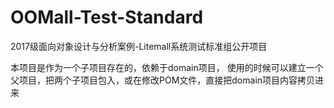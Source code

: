 # OOMall-Test-Standard
2017级面向对象设计与分析案例-Litemall系统测试标准组公开项目

本项目是作为一个子项目存在的，依赖于domain项目，
使用的时候可以建立一个父项目，把两个子项目包入，或在修改POM文件，直接把domain项目内容拷贝进来

